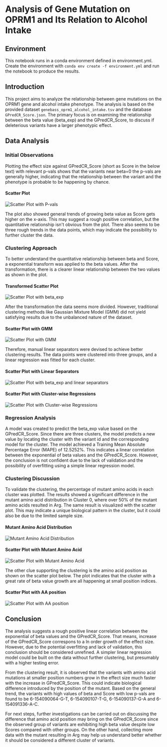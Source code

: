 # Analysis of Gene Mutation on OPRM1 and Its Relation to Alcohol Intake

## Environment
This notebook runs in a conda environment defined in environment.yml. Create the environment with `conda env create -f environment.yml` and run the notebook to produce the results.

## Introduction
This project aims to analyze the relationship between gene mutations on the OPRM1 gene and alcohol intake phenotype. The analysis is based on the provided dataset `genebass_oprm1_alcohol_intake.tsv` and the database `GPredCR_Score.json`. The primary focus is on examining the relationship between the beta value (beta_exp) and the GPredCR_Score, to discuss if deleterious variants have a larger phenotypic effect.

## Data Analysis

### Initial Observations
Plotting the effect size against GPredCR_Score (short as Score in the below text) with relevant p-vals shows that the variants near beta=0 the p-vals are generally higher, indicating that the relationship between the variant and the phenotype is probable to be happening by chance.
#### Scatter Plot
![Scatter Plot with P-vals](beta_score_pval.png)

The plot also showed general trends of growing beta value as Score gets higher on the x-axis. This may suggest a rough positive correlation, but the quantitative relationship isn't obvious from the plot. There also seems to be three rough trends in the data points, which may indicate the possibility to further cluster the data.

### Clustering Approach
To better understand the quantitative relationship between beta and Score, a exponential transform was applied to the beta values. After the transformation, there is a clearer linear relationship between the two values as shown in the plot.
#### Transformed Scatter Plot
![Scatter Plot with beta_exp](beta_exp_score.png)

After the transformation the data seems more divided. However, traditional clustering methods like Gaussian Mixture Model (GMM) did not yield satisfying results due to the unbalanced nature of the dataset.
#### Scatter Plot with GMM
![Scatter Plot with GMM](gmm_clustered.png)

Therefore, manual linear separators were devised to achieve better clustering results. The data points were clustered into three groups, and a linear regression was fitted for each cluster.
#### Scatter Plot with Linear Separators
![Scatter Plot with beta_exp and linear separators](beta_exp_score_clustered.png)

#### Scatter Plot with Cluster-wise Regressions
![Scatter Plot with Cluster-wise Regressions](beta_exp_score_fitted.png)

### Regression Analysis
A model was created to predict the beta_exp value based on the GPredCR_Score. Since there are three clusters, the model predicts a new value by locating the cluster with the variant id and the corresponding model for the cluster. The model achieved a Training Mean Absolute Percentage Error (MAPE) of 12.5252%. This indicates a linear correlation between the exponential of beta values and the GPredCR_Score. However, the conclusion is not confident due to the lack of validation and the possibility of overfitting using a simple linear regression model.

### Clustering Discussion
To validate the clustering, the percentage of mutant amino acids in each cluster was plotted. The results showed a significant difference in the mutant amino acid distribution in Cluster 0, where over 50% of the mutant amino acids resulted in Arg. The same result is visualized with the scatter plot. This may indicate a unique biological pattern in the cluster, but it could also be due to the limited sample size.

#### Mutant Amino Acid Distribution
![Mutant Amino Acid Distribution](percentage_mutant.png)

#### Scatter Plot with Mutant Amino Acid
![Scatter Plot with Mutant Amino Acid](scatter_mutant.png)

The other clue supporting the clustering is the amino acid position as shown on the scatter plot below. The plot indicates that the cluster with a great rate of beta value growth are all happening at small position indices.

#### Scatter Plot with AA position
![Scatter Plot with AA position](scatter_position.png)

## Conclusion
The analysis suggests a rough positive linear correlation between the exponential of beta values and the GPredCR_Score. That means, increase of the GPredCR_Score correspons to a ln order growth of the effect size. However, due to the potential overfitting and lack of validation, this conclusion should be considered unrefined. A simpler linear regression model could be built on the data without further clustering, but presumably with a higher testing error. 

From the clustering result, it is observed that the variants with amino acid mutations at smaller position numbers grow in the effect size much faster with the increase in GPredCR_Score. This could indicate biological difference introduced by the position of the mutant. Based on the general trend, the variants with high values of beta and Score with low p-vals are found to be 6-154090064-G-T, 6-154090107-T-G, 6-154090137-G-A and 6-154091336-A-C.

For next steps, further investigations can be carried out on discussing the difference that amino acid position may bring on the GPredCR_Score since the observed group of variants are exhibiting high beta value despite low Scores compared with other groups. On the other hand, collecting more data with the mutant resulting in Arg may help us understand better whether it should be considered a different cluster of variants. 
